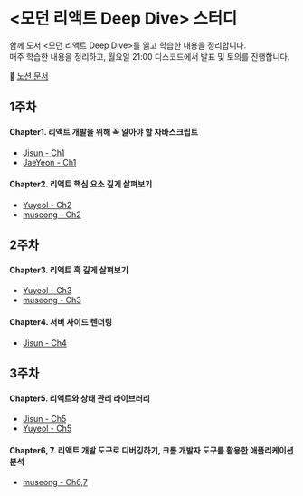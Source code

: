 # <모던 리액트 Deep Dive> 스터디

함께 도서 <모던 리액트 Deep Dive>를 읽고 학습한 내용을 정리합니다.<br/>
매주 학습한 내용을 정리하고, 월요일 21:00 디스코드에서 발표 및 토의를 진행합니다.

📄 [노션 문서](https://cookie-dream-b3e.notion.site/Deep-Dive-14a4bdcc393e80d29a81fbd80c43a3de?pvs=4)

## 1주차

#### Chapter1. 리액트 개발을 위해 꼭 알아야 할 자바스크립트
- [Jisun - Ch1](https://www.notion.so/01-1604bdcc393e80779f0ff6d60f1574b1?pvs=4)
- [JaeYeon - Ch1](https://velog.io/@hjng0825/%EB%AA%A8%EB%8D%98-%EB%A6%AC%EC%95%A1%ED%8A%B8-%EB%94%A5-%EB%8B%A4%EC%9D%B4%EB%B8%8C-1.5-1.7?pvs=4)
#### Chapter2. 리액트 핵심 요소 깊게 살펴보기
- [Yuyeol - Ch2](https://trusting-cosmonaut-1d2.notion.site/JSX-React-Fiber-16374afbd83780c28ff4c0ef5725623b?pvs=4)
- [museong - Ch2](https://laced-ironclad-2c9.notion.site/react-deep-dive-168cc8b6c89680b4be8dc309d0a57eb2)

## 2주차

#### Chapter3. 리액트 훅 깊게 살펴보기
- [Yuyeol - Ch3](https://trusting-cosmonaut-1d2.notion.site/3-1-16674afbd8378041b6c3fefa582d7945?pvs=4)
- [museong - Ch3](https://laced-ironclad-2c9.notion.site/react-deep-dive-2-16dcc8b6c89680399ea8f16d1a030cdc?pvs=4)

#### Chapter4. 서버 사이드 렌더링
- [Jisun - Ch4](https://www.notion.so/04-16e4bdcc393e80bb8299f311088b90f6?pvs=4)


## 3주차

#### Chapter5. 리액트와 상태 관리 라이브러리
- [Jisun - Ch5](https://www.notion.so/5-1734bdcc393e8044b1ceecdca2311a2f?pvs=4)
- [Yuyeol - Ch5](https://trusting-cosmonaut-1d2.notion.site/Recoil-Jotai-Zustand-16f74afbd837809db5c4f2464dbb7c73?pvs=4)

#### Chapter6, 7. 리액트 개발 도구로 디버깅하기, 크롬 개발자 도구를 활용한 애플리케이션 분석
- [museong - Ch6,7](https://laced-ironclad-2c9.notion.site/react-deep-dive-3-173cc8b6c8968053a940ceaddd85580a?pvs=4)
  
